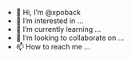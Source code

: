 - 👋 Hi, I’m @xpoback
- 👀 I’m interested in ...
- 🌱 I’m currently learning ...
- 💞️ I’m looking to collaborate on ...
- 📫 How to reach me ...

<!---
xpoback/xpoback is a ✨ special ✨ repository because its `README.md` (this file) appears on your GitHub profile.
You can click the Preview link to take a look at your changes.
--->
